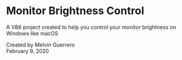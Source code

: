 # Monitor Brightness Control
A VB6 project created to help you control your monitor brightness on Windows like macOS

Created by Melvin Guerrero<br/>
February 9, 2020
